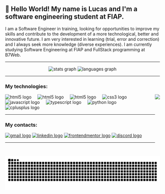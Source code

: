 <h2>👋 Hello World! My name is Lucas and I'm a software engineering student at FIAP.</h2>

I am a Software Engineer in training, looking for opportunities to improve my skills and contribute to the development of a more technological, better and innovative future. I am very interested in learning (trial, error and correction) and I always seek more knowledge (diverse experiences). I am currently studying Software Engineering at FIAP and FullStack programming at B7Web.

---

<div align="center">
  <img src="https://github-readme-stats.vercel.app/api?username=1imperador0&hide_title=false&hide_rank=false&show_icons=true&include_all_commits=true&count_private=true&disable_animations=false&theme=dracula&locale=en&hide_border=false" height="150" alt="stats graph"  />
  <img src="https://github-readme-stats.vercel.app/api/top-langs?username=1imperador0&locale=en&hide_title=false&layout=compact&card_width=350&langs_count=5&theme=dracula&hide_border=false" height="150" alt="languages graph"  />
</div>

---

<h3>My technologies:</h3>

<img align="right" height="200" src="https://media3.giphy.com/media/v1.Y2lkPTc5MGI3NjExM2JkamlpenhhbWljcHh4c3g0bmh3ZmQ0czhrNjRqYjBqM25tbmk0ZiZlcD12MV9pbnRlcm5hbF9naWZfYnlfaWQmY3Q9Zw/lP8ezu4iNVmZYOZn3j/giphy.gif"  />

<div align="left">
  <img src="https://cdn.jsdelivr.net/gh/devicons/devicon/icons/git/git-original.svg" height="30" alt="html5 logo"  />
  <img width="12" />
  <img src="https://cdn.jsdelivr.net/gh/devicons/devicon/icons/github/github-original.svg" height="30" background-color="white" alt="html5 logo"  />
  <img width="12" />
  <img src="https://cdn.jsdelivr.net/gh/devicons/devicon/icons/html5/html5-original.svg" height="30" alt="html5 logo"  />
  <img width="12" />
  <img src="https://cdn.jsdelivr.net/gh/devicons/devicon/icons/css3/css3-original.svg" height="30" alt="css3 logo"  />
  <img width="12" />
  <img src="https://cdn.jsdelivr.net/gh/devicons/devicon/icons/javascript/javascript-original.svg" height="30" alt="javascript logo"  />
  <img width="12" />
  <img src="https://cdn.jsdelivr.net/gh/devicons/devicon/icons/typescript/typescript-original.svg" height="30" alt="typescript logo"  />
  <img width="12" />
  <img src="https://cdn.jsdelivr.net/gh/devicons/devicon/icons/python/python-original.svg" height="30" alt="python logo"  />
  <img width="12" />
  <img src="https://cdn.jsdelivr.net/gh/devicons/devicon/icons/cplusplus/cplusplus-original.svg" height="30" alt="cplusplus logo"  />
</div>

---

<h3>My contacts:</h3>

<div align="left">
  <a href=""><img src="https://img.shields.io/static/v1?message=Gmail&logo=gmail&label=&color=D14836&logoColor=white&labelColor=&style=for-the-badge" height="35" alt="gmail logo"  /></a>
  <a href="https://www.linkedin.com/in/luca5-5ena/"><img src="https://img.shields.io/static/v1?message=LinkedIn&logo=linkedin&label=&color=0077B5&logoColor=white&labelColor=&style=for-the-badge" height="35" alt="linkedin logo"  /></a>
  <a href="https://www.frontendmentor.io/profile/1IMperaDOR0"><img src="https://img.shields.io/static/v1?message=Frontendmentor&logo=frontendmentor&label=&color=4156a4&logoColor=white&labelColor=&style=for-the-badge" height="35" alt="frontendmentor logo"  /></a>
  <a href=""><img src="https://img.shields.io/static/v1?message=Discord&logo=discord&label=&color=7289DA&logoColor=white&labelColor=&style=for-the-badge" height="35" alt="discord logo"  /></a>
</div>

---

<div align="center">
  <img width="1000" src="https://raw.githubusercontent.com/1IMperaDOR0/1imperador0/output/snake.svg" alt="Snake animation" />
</div>
